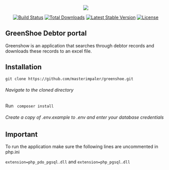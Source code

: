 <p align="center"><img src="https://laravel.com/assets/img/components/logo-laravel.svg"></p>

<p align="center">
<a href="https://travis-ci.org/laravel/framework"><img src="https://travis-ci.org/laravel/framework.svg" alt="Build Status"></a>
<a href="https://packagist.org/packages/laravel/framework"><img src="https://poser.pugx.org/laravel/framework/d/total.svg" alt="Total Downloads"></a>
<a href="https://packagist.org/packages/laravel/framework"><img src="https://poser.pugx.org/laravel/framework/v/stable.svg" alt="Latest Stable Version"></a>
<a href="https://packagist.org/packages/laravel/framework"><img src="https://poser.pugx.org/laravel/framework/license.svg" alt="License"></a>
</p>

## GreenShoe Debtor portal

Greenshow is an application that searches through debtor records and downloads these records to an excel file.

## Installation

``git clone https://github.com/masterimpaler/greenshoe.git``

###### Navigate to the cloned directory
Run  `` composer install``

###### Create a copy of .env.example to .env and enter your database credentials



## Important

To run the application make sure the following lines are uncommented in php.ini

``extension=php_pdo_pgsql.dll`` and 
  ``extension=php_pgsql.dll``
